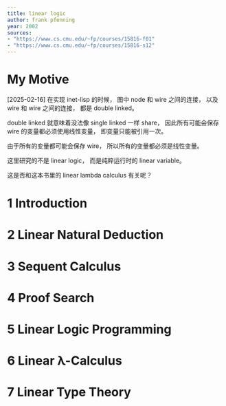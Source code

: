 ```yaml
---
title: linear logic
author: frank pfenning
year: 2002
sources:
- "https://www.cs.cmu.edu/~fp/courses/15816-f01"
- "https://www.cs.cmu.edu/~fp/courses/15816-s12"
---
```


# My Motive

[2025-02-16] 在实现 inet-lisp 的时候，
图中 node 和 wire 之间的连接，
以及 wire 和 wire 之间的连接，
都是 double linked。

double linked 就意味着没法像 single linked 一样 share，
因此所有可能会保存 wire 的变量都必须使用线性变量，
即变量只能被引用一次。

由于所有的变量都可能会保存 wire，
所以所有的变量都必须是线性变量。

这里研究的不是 linear logic，
而是纯粹运行时的 linear variable。

这是否和这本书里的 linear lambda calculus 有关呢？

# 1 Introduction
# 2 Linear Natural Deduction
# 3 Sequent Calculus
# 4 Proof Search
# 5 Linear Logic Programming
# 6 Linear λ-Calculus
# 7 Linear Type Theory
